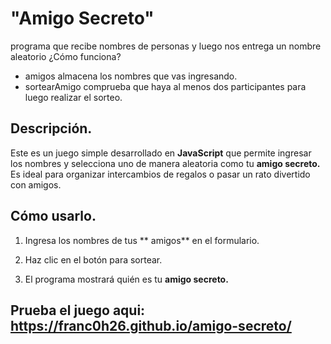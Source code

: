<h1>"Amigo Secreto"</h1>

programa que recibe nombres de personas y luego nos entrega un nombre aleatorio
¿Cómo funciona?
- amigos almacena los nombres que vas ingresando.
- sortearAmigo comprueba que haya al menos dos participantes para luego realizar el sorteo.

## Descripción.

Este es un juego simple desarrollado en **JavaScript** que permite ingresar los nombres y selecciona uno de manera aleatoria como tu **amigo secreto.**
Es ideal para organizar intercambios de regalos o pasar un rato divertido con amigos.


## Cómo usarlo.

1. Ingresa los nombres de tus ** amigos** en el formulario.

2. Haz clic en el botón para sortear.

3. El programa mostrará quién es tu **amigo secreto.**
## Prueba el juego aqui: https://franc0h26.github.io/amigo-secreto/
